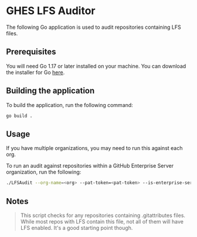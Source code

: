 # GHES LFS Auditor

The following Go application is used to audit repositories containing LFS files.

## Prerequisites

You will need Go 1.17 or later installed on your machine. You can download the installer for Go [here](https://go.dev/dl/).

## Building the application

To build the application, run the following command:

```bash
go build .
```

## Usage

If you have multiple organizations, you may need to run this against each org.

To run an audit against repositories within a GitHub Enterprise Server organization, run the following:

```bash
./LFSAudit --org-name=<org> --pat-token=<pat-token> --is-enterprise-server=<true or false> --enterprise-server-url=<serverbaseurl/api/v3>
```

## Notes

> This script checks for any repositories containing .gitattributes files. While most repos with LFS contain this file, not all of them will have LFS enabled. It's a good starting point though.
